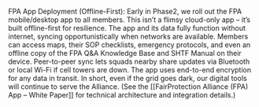 FPA App Deployment (Offline-First): Early in Phase2, we roll out the FPA mobile/desktop app to all members. This isn’t a flimsy cloud-only app – it’s built offline-first for resilience. The app and its data fully function without internet, syncing opportunistically when networks are available. Members can access maps, their SOP checklists, emergency protocols, and even an offline copy of the FPA Q&A Knowledge Base and SHTF Manual on their device. Peer-to-peer sync lets squads nearby share updates via Bluetooth or local Wi-Fi if cell towers are down. The app uses end-to-end encryption for any data in transit. In short, even if the grid goes dark, our digital tools will continue to serve the Alliance. (See the [[FairProtection Alliance (FPA) App – White Paper]] for technical architecture and integration details.)
